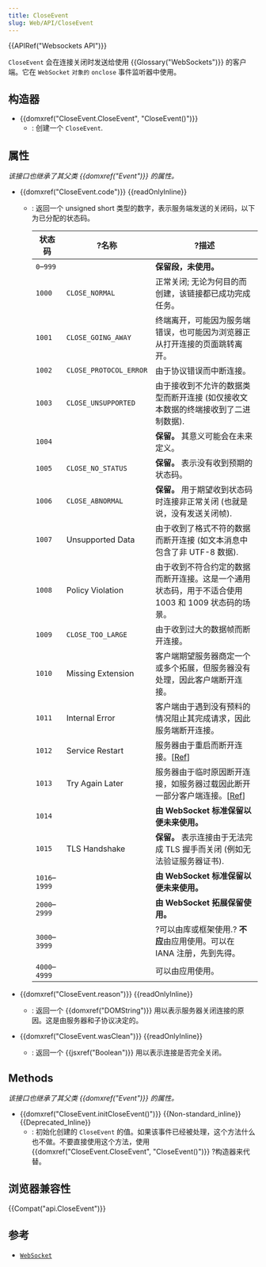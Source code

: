 ```yaml
---
title: CloseEvent
slug: Web/API/CloseEvent
---
```


{{APIRef("Websockets API")}}

`CloseEvent` 会在连接关闭时发送给使用 {{Glossary("WebSockets")}} 的客户端。它在 `WebSocket` `对象的` `onclose` 事件监听器中使用。

## 构造器

- {{domxref("CloseEvent.CloseEvent", "CloseEvent()")}}
  - : 创建一个 `CloseEvent`.

## 属性

_该接口也继承了其父类 {{domxref("Event")}} 的属性。_

- {{domxref("CloseEvent.code")}} {{readOnlyInline}}

  - : 返回一个 unsigned short 类型的数字，表示服务端发送的关闭码，以下为已分配的状态码。

    | 状态码        | ?名称                  | ?描述                                                                                                                                        |
    | ------------- | ---------------------- | -------------------------------------------------------------------------------------------------------------------------------------------- |
    | `0`–`999`     |                        | **保留段，未使用。**                                                                                                                         |
    | `1000`        | `CLOSE_NORMAL`         | 正常关闭; 无论为何目的而创建，该链接都已成功完成任务。                                                                                       |
    | `1001`        | `CLOSE_GOING_AWAY`     | 终端离开，可能因为服务端错误，也可能因为浏览器正从打开连接的页面跳转离开。                                                                   |
    | `1002`        | `CLOSE_PROTOCOL_ERROR` | 由于协议错误而中断连接。                                                                                                                     |
    | `1003`        | `CLOSE_UNSUPPORTED`    | 由于接收到不允许的数据类型而断开连接 (如仅接收文本数据的终端接收到了二进制数据).                                                             |
    | `1004`        |                        | **保留。** 其意义可能会在未来定义。                                                                                                          |
    | `1005`        | `CLOSE_NO_STATUS`      | **保留。** 表示没有收到预期的状态码。                                                                                                        |
    | `1006`        | `CLOSE_ABNORMAL`       | **保留。** 用于期望收到状态码时连接非正常关闭 (也就是说，没有发送关闭帧).                                                                    |
    | `1007`        | Unsupported Data       | 由于收到了格式不符的数据而断开连接 (如文本消息中包含了非 UTF-8 数据).                                                                        |
    | `1008`        | Policy Violation       | 由于收到不符合约定的数据而断开连接。这是一个通用状态码，用于不适合使用 1003 和 1009 状态码的场景。                                           |
    | `1009`        | `CLOSE_TOO_LARGE`      | 由于收到过大的数据帧而断开连接。                                                                                                             |
    | `1010`        | Missing Extension      | 客户端期望服务器商定一个或多个拓展，但服务器没有处理，因此客户端断开连接。                                                                   |
    | `1011`        | Internal Error         | 客户端由于遇到没有预料的情况阻止其完成请求，因此服务端断开连接。                                                                             |
    | `1012`        | Service Restart        | 服务器由于重启而断开连接。\[[Ref](https://www.ietf.org/mail-archive/web/hybi/current/msg09670.html)]                                         |
    | `1013`        | Try Again Later        | 服务器由于临时原因断开连接，如服务器过载因此断开一部分客户端连接。\[[Ref](https://www.ietf.org/mail-archive/web/hybi/current/msg09670.html)] |
    | `1014`        |                        | **由 WebSocket 标准保留以便未来使用。**                                                                                                      |
    | `1015`        | TLS Handshake          | **保留。** 表示连接由于无法完成 TLS 握手而关闭 (例如无法验证服务器证书).                                                                     |
    | `1016`–`1999` |                        | **由 WebSocket 标准保留以便未来使用。**                                                                                                      |
    | `2000`–`2999` |                        | **由 WebSocket 拓展保留使用。**                                                                                                              |
    | `3000`–`3999` |                        | ?可以由库或框架使用.? **不应**由应用使用。可以在 IANA 注册，先到先得。                                                                       |
    | `4000`–`4999` |                        | 可以由应用使用。                                                                                                                             |

- {{domxref("CloseEvent.reason")}} {{readOnlyInline}}
  - : 返回一个 {{domxref("DOMString")}} 用以表示服务器关闭连接的原因。这是由服务器和子协议决定的。
- {{domxref("CloseEvent.wasClean")}} {{readOnlyInline}}
  - : 返回一个 {{jsxref("Boolean")}} 用以表示连接是否完全关闭。

## Methods

_该接口也继承了其父类 {{domxref("Event")}} 的属性。_

- {{domxref("CloseEvent.initCloseEvent()")}} {{Non-standard_inline}} {{Deprecated_Inline}}
  - : 初始化创建的 `CloseEvent` 的值。如果该事件已经被处理，这个方法什么也不做。不要直接使用这个方法，使用 {{domxref("CloseEvent.CloseEvent", "CloseEvent()")}} ?构造器来代替。

## 浏览器兼容性

{{Compat("api.CloseEvent")}}

## 参考

- [`WebSocket`](/zh-CN/docs/Web/API/WebSocket)
